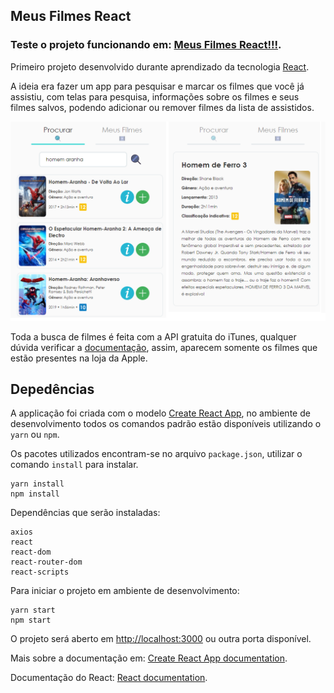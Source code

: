 ## Meus Filmes React

### Teste o projeto funcionando em: [Meus Filmes React!!!](https://rhenandias.github.io/Meus-Filmes-React/).

Primeiro projeto desenvolvido durante aprendizado da tecnologia [React](https://pt-br.reactjs.org/).

A ideia era fazer um app para pesquisar e marcar os filmes que você já assistiu, com telas para pesquisa, informações sobre os filmes e seus filmes salvos, podendo adicionar ou remover filmes da lista de assistidos. 

<img src="/docs/img_example.png"> 

Toda a busca de filmes é feita com a API gratuita do iTunes, qualquer dúvida verificar a [documentação](https://affiliate.itunes.apple.com/resources/documentation/itunes-store-web-service-search-api/), assim, aparecem somente os filmes que estão presentes na loja da Apple.

## Depedências 

A applicação foi criada com o modelo [Create React App](https://github.com/facebook/create-react-app), no ambiente de desenvolvimento todos os comandos padrão estão disponíveis utilizando o `yarn` ou `npm`.

Os pacotes utilizados encontram-se no arquivo `package.json`, utilizar o comando `install` para instalar.

```
yarn install
npm install
```

Dependências que serão instaladas:
```
axios
react
react-dom
react-router-dom
react-scripts
```

Para iniciar o projeto em ambiente de desenvolvimento:

```
yarn start
npm start 
```

O projeto será aberto em [http://localhost:3000](http://localhost:3000) ou outra porta disponível.

Mais sobre a documentação em: [Create React App documentation](https://facebook.github.io/create-react-app/docs/getting-started).

Documentação do React: [React documentation](https://reactjs.org/).

